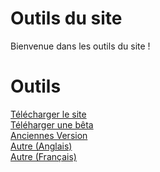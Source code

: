 # Outils du site
Bienvenue dans les outils du site !
# Outils
[Télécharger le site](Latest)<br>
[Téléharger une bêta](Beta/)<br>
[Anciennes Version](Older/)<br>
[Autre (Anglais)](https://github.com/EcologicCode/EcologicCode.github.io/commits/main)<br>
[Autre (Français)](https://github-com.translate.goog/EcologicCode/EcologicCode.github.io/commits/main?_x_tr_sl=auto&_x_tr_tl=fr&_x_tr_hl=fr&_x_tr_pto=wapp)
